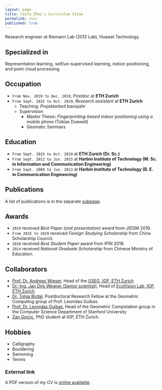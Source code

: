 ```yaml
---
layout: page
title: Caifa Zhou's Curriculum Vitae
permalink: /cv/
published: true
---
```


Research engineer at Riemann Lab (2012 Lab), Huawei Technology.

## Specialized in
Representation learning, self/un-supervised learning, indoor positioning, and point cloud processing.

## Occupation
- `From Nov. 2019 to Dec. 2019`, *Postdoc* at **ETH Zurich**
- `From Sept. 2015 to Oct. 2019`, *Research assistant* at **ETH Zurich**
  - Teaching: *Projektarbeit basisjahr*
  - Supervision
    - Master Thesis: *Fingerprinting-based indoor positioning using a mobile phone* (Tobias Duewell)
    - Geomatic Seminars

## Education
- `From Sept. 2015 to Oct. 2019` at __ETH Zurich (Dr. Sc.)__
- `From Sept. 2013 to Jun. 2015` at __Harbin Institute of Technology (M. Sc. in Information and Communication Engineering)__
- `From Sept. 2009 to Jun. 2013` at __Harbin Institute of Technology (B. E. in Communication Engineering)__

## Publications
A list of publications is in the separate [subpage](https://caifazhou.github.io/publications/).

## Awards
- `2019` received *Best Paper (oral presentation)* award from JIDSM 2019.
- `From 2015 to 2019` received *Foreign Studying Scholarship* from China Scholarship Council.
- `2018` received *Best Student Paper* award from IPIN 2018.
- `2014` received *National Graduate Scholarship* from Chinese Ministry of Education.

## Collaborators
- [Prof. Dr. Andreas Wieser](https://gseg.igp.ethz.ch/people/group-head/prof-dr--andreas-wieser.html), Head of the [GSEG, IGP, ETH Zurich](https://gseg.igp.ethz.ch)
- [Dr.-Ing. Jan Dirk Wegner (Senior scientist)](https://prs.igp.ethz.ch/content/specialinterest/baug/institute-igp/photogrammetry-and-remote-sensing/en/group/people/person-detail.html?persid=186562), Head of [EcoVision Lab, IGP, ETH Zurich](https://prs.igp.ethz.ch/ecovision.html)
- [Dr. Tolga Birdal](https://profiles.stanford.edu/tolga-birdal), Postdoctoral Research Fellow at the Geometric Computing group of Prof. Leonidas Guibas.
- [Prof. Dr. Leonidas Guibas](https://profiles.stanford.edu/leonidas-guibas), Head of the Geometric Computation group in the Computer Science Department of Stanford University
- [Zan Gojcic](https://zgojcic.github.io), PhD student at IGP, ETH Zurich.

## Hobbies
- Calligraphy
- Bouldering
- Swimming
- Tennis

### External link
A PDF version of my CV is [online available](/assets/files/cv/Caifa_Zhou_CV.pdf).

